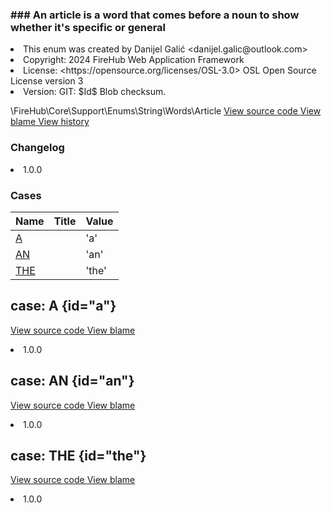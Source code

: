 <title># Article</title>

<code-block lang="php">
<![CDATA[enum Article]]>
</code-block>













### ### An article is a word that comes before a noun to show whether it's specific or general



<deflist>
    <def title="Enum basic info:">
        <list><li>This enum was created by Danijel Galić &lt;danijel.galic@outlook.com&gt;</li><li>Copyright: 2024 FireHub Web Application Framework</li><li>License: &lt;https://opensource.org/licenses/OSL-3.0&gt; OSL Open Source License version 3</li><li>Version: GIT: $Id$ Blob checksum.</li></list>
    </def>
</deflist>

<deflist><def title="Fully Qualified Enum Name:">
        \FireHub\Core\Support\Enums\String\Words\Article
    </def><def title="Source code:">
        <a href="https://github.com/The-FireHub-Project/Core/blob/develop-pre-alpha-m1/src/support/enums/string/words/firehub.Article.php#L21">
            View source code
        </a>
    </def>
    <def title="Blame:">
        <a href="https://github.com/The-FireHub-Project/Core/blame/develop-pre-alpha-m1/src/support/enums/string/words/firehub.Article.php">
            View blame
        </a>
    </def>
    <def title="History:">
        <a href="https://github.com/The-FireHub-Project/Core/commits/develop-pre-alpha-m1/src/support/enums/string/words/firehub.Article.php">
            View history
        </a>
    </def></deflist>
### Changelog
<deflist>
    <def title="Version history:">
        <list><li>1.0.0</li></list>
    </def>
</deflist>


### Cases
| Name | Title | Value |
|:-----|:------|:------|
|<a href="#a">A</a>||&#039;a&#039;|
|<a href="#an">AN</a>||&#039;an&#039;|
|<a href="#the">THE</a>||&#039;the&#039;|

## case: A {id="a"}

<code-block lang="php">
<![CDATA[
    A = &#039;a&#039;    ]]>
</code-block>











<deflist><def title="Source code:">
                <a href="https://github.com/The-FireHub-Project/Core/blob/develop-pre-alpha-m1/src/support/enums/string/words/firehub.Article.php#L26">
                    View source code
                </a>
            </def>
            <def title="Blame:">
                <a href="https://github.com/The-FireHub-Project/Core/blame/develop-pre-alpha-m1/src/support/enums/string/words/firehub.Article.php#L26">
                    View blame
                </a>
            </def></deflist>
<deflist>
    <def title="Version history:">
        <list><li>1.0.0</li></list>
    </def>
</deflist>
## case: AN {id="an"}

<code-block lang="php">
<![CDATA[
    AN = &#039;an&#039;    ]]>
</code-block>











<deflist><def title="Source code:">
                <a href="https://github.com/The-FireHub-Project/Core/blob/develop-pre-alpha-m1/src/support/enums/string/words/firehub.Article.php#L31">
                    View source code
                </a>
            </def>
            <def title="Blame:">
                <a href="https://github.com/The-FireHub-Project/Core/blame/develop-pre-alpha-m1/src/support/enums/string/words/firehub.Article.php#L31">
                    View blame
                </a>
            </def></deflist>
<deflist>
    <def title="Version history:">
        <list><li>1.0.0</li></list>
    </def>
</deflist>
## case: THE {id="the"}

<code-block lang="php">
<![CDATA[
    THE = &#039;the&#039;    ]]>
</code-block>











<deflist><def title="Source code:">
                <a href="https://github.com/The-FireHub-Project/Core/blob/develop-pre-alpha-m1/src/support/enums/string/words/firehub.Article.php#L36">
                    View source code
                </a>
            </def>
            <def title="Blame:">
                <a href="https://github.com/The-FireHub-Project/Core/blame/develop-pre-alpha-m1/src/support/enums/string/words/firehub.Article.php#L36">
                    View blame
                </a>
            </def></deflist>
<deflist>
    <def title="Version history:">
        <list><li>1.0.0</li></list>
    </def>
</deflist>